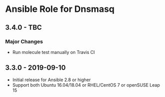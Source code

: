 # Ansible Role for Dnsmasq

## 3.4.0 - TBC

### Major Changes

  - Run molecule test manually on Travis CI

## 3.3.0 - 2019-09-10

  - Initial release for Ansible 2.8 or higher
  - Support both Ubuntu 16.04/18.04 or RHEL/CentOS 7 or openSUSE Leap 15
